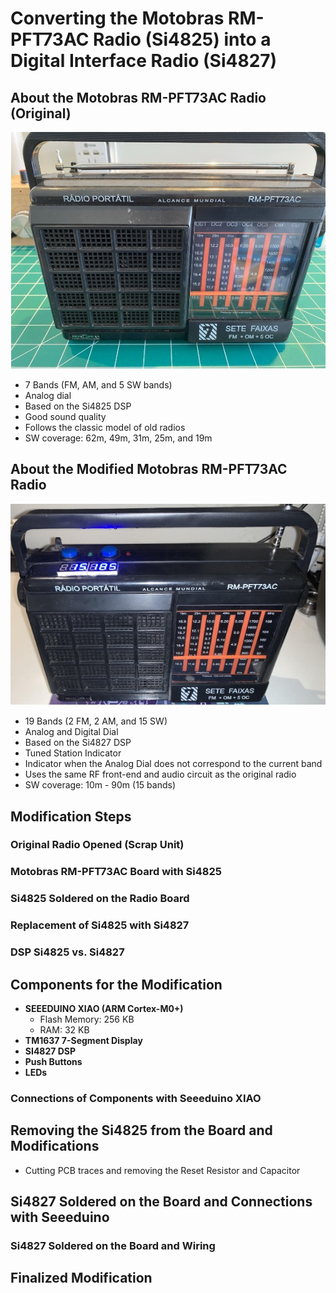 # Converting the Motobras RM-PFT73AC Radio (Si4825) into a Digital Interface Radio (Si4827)

## About the Motobras RM-PFT73AC Radio (Original)

![About the Motobras RM-PFT73AC Radio (Original)](./Images/about_motobras_01.jpg)

- 7 Bands (FM, AM, and 5 SW bands)
- Analog dial
- Based on the Si4825 DSP
- Good sound quality
- Follows the classic model of old radios
- SW coverage: 62m, 49m, 31m, 25m, and 19m

## About the Modified Motobras RM-PFT73AC Radio

![About the Motobras RM-PFT73AC Radio (Original)](./Images/about_motobras_02.jpg)



- 19 Bands (2 FM, 2 AM, and 15 SW)
- Analog and Digital Dial
- Based on the Si4827 DSP
- Tuned Station Indicator
- Indicator when the Analog Dial does not correspond to the current band
- Uses the same RF front-end and audio circuit as the original radio
- SW coverage: 10m - 90m (15 bands)

## Modification Steps
### Original Radio Opened (Scrap Unit)
### Motobras RM-PFT73AC Board with Si4825
### Si4825 Soldered on the Radio Board
### Replacement of Si4825 with Si4827
### DSP Si4825 vs. Si4827

## Components for the Modification
- **SEEEDUINO XIAO (ARM Cortex-M0+)**
  - Flash Memory: 256 KB
  - RAM: 32 KB
- **TM1637 7-Segment Display**
- **SI4827 DSP**
- **Push Buttons**
- **LEDs**

### Connections of Components with Seeeduino XIAO

## Removing the Si4825 from the Board and Modifications
- Cutting PCB traces and removing the Reset Resistor and Capacitor

## Si4827 Soldered on the Board and Connections with Seeeduino
### Si4827 Soldered on the Board and Wiring

## Finalized Modification

